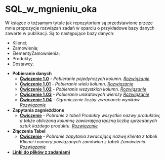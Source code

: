 # SQL_w_mgnieniu_oka

W książce o tożsamym tytule jak repozytorium są przedstawione przeze mnie propozycje rozwiązań zadań w oparciu o przykładowe bazy danych zawarte w publikacji.
Są to następujące bazy danych:
- Klienci;
- Zamowienia;
- ElementyZamownienia;
- Produkty;
- Dostawcy.

* **Pobieranie danych**
  * **[Ćwiczenie 1.0](https://drive.google.com/file/d/1dhSOd7MuOzU5af91krcKmjd8iK8mXv7T/view?usp=sharing)** _- Pobieranie pojedyńczych kolumn._ _[Rozwiązanie](https://drive.google.com/file/d/1AXkTRHiYaR0oqmIXfg9HCzOxmft8s21_/view?usp=sharing)_
  * **[Ćwiczenie 1.01](https://drive.google.com/file/d/1T5W_HosJYtDzAsoEtLBBNEaCa4srNJVS/view?usp=sharing)** _- Pobieranie wielu kolumn._ _[Rozwiązanie](https://drive.google.com/file/d/1hy_00bjcqlXmv9lttnc1KzqxKsYY9C7T/view?usp=sharing)_
  * **[Ćwiczenie 1.02](https://drive.google.com/file/d/1jBANB8DncF6-OZNnjEQq93lYDWVOQsnJ/view?usp=sharing)** _- Pobieranie wszystkich kolumn._ _[Rozwiązanie](https://drive.google.com/file/d/1DnZOfOWPzf7_GAzUY-2VxFCVDMLw_RIS/view?usp=sharing)_
  * **[Ćwiczenie 1.03](https://drive.google.com/file/d/1m_NsZ8frvtWi_HhDh3WS9Gjk0_o8jaQ9/view?usp=sharing)** _- Pobieranie unikatowych wierszy_ _[Rozwiązanie](https://drive.google.com/file/d/1DoeCSt1Qi8LJgfSHSnONy6EVql8BbvAG/view?usp=sharing)_
  * **[Ćwiczenie 1.04](https://drive.google.com/file/d/1A2GPmyz93gurWcaEbtak2VHGpuEBmYyJ/view?usp=sharing)** _- Ograniczenie liczby zwracanch wyników_ _[Rozwiązanie](https://drive.google.com/file/d/1oGFFkkj7Rtl-HF94e7J18TwwYGjPLJco/view?usp=sharing)_
* **Zapytania zagnieżdżone**
  * **[Ćwiczenie](https://drive.google.com/file/d/1Yy0RvNzhOUabLaMKAETC0JAlVR17mUAR/view?usp=sharing)** _- Pobranie z tabeli Produkty wszystkie nazwy produktów, a także obliczoną kolumnę zawierającą łączną liczbę sprzedanych sztuk każdego produktu._ _[Rozwiązanie](https://drive.google.com/file/d/1gfvLrGvVqHThJ_DECSCsmPVIFzbZsvO-/view?usp=sharing)_
* **Złączenia Tabel**
  * **[Ćwiczenie](https://drive.google.com/file/d/1-efKb9nuxTp1reHRMo4_fNFow7x5fuuX/view?usp=sharing)** _- Pobranie zapytania zwracającą nazwę klienta z tabeli Klienci i numery powiązanych zamówień z tabeli Zamówienia._ _[Rozwiązanie](https://drive.google.com/file/d/1YaKIi9lb_R8mxzrExNsAu3ejUxMT3OcE/view?usp=sharing)_
* **[Linki do plików z zadaniami](https://github.com/Raf100cmd/KursGit/tree/master/Baza%20danych%20SQL/SQL%20w%20mgnieniu%20oka)**
